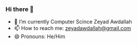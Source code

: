 ### Hi there 👋
- 🌱 I’m currently Computer Scince Zeyad Awdallah
- 📫 How to reach me: zeyadawdallah@gmail.com
- 😄 Pronouns: He/Him
